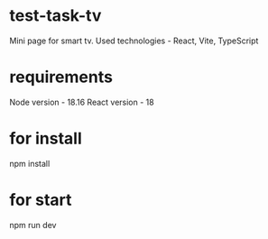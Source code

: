 # test-task-tv
Mini page for smart tv. Used technologies - React, Vite, TypeScript 

# requirements
Node version - 18.16
React version - 18

# for install
npm install

# for start
npm run dev

